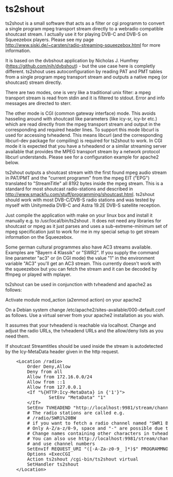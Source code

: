 # ts2shout
ts2shout is a small software that acts as a filter or cgi programm to convert a single
program mpeg transport stream directly to a webradio compatible shoutcast stream. 
I actually use it for playing DVB-C and DVB-S on Squeezebox players. Please see my page 
http://www.siski.de/~carsten/radio-streaming-squeezebox.html for more information.

It is based on the dvbshout application by Nicholas J. Humfrey
(https://github.com/njh/dvbshout) - but the use case here is completly
different. ts2shout uses autoconfiguration by reading PAT and PMT tables from a
single program mpeg transport stream and outputs a native mpeg (or shoutcast) stream 
directly.

There are two modes, one is very like a traditional unix filter: a mpeg transport stream
is read from stdin and it is filtered to stdout. Error and info messages are directed to 
sterr. 

The other mode is CGI (common gateway interface) mode. This avoids hasseling
around with shoutcast like parameters (like icy-sr, icy-br etc.) which are read
directly from the mpeg transport stream and output in the corresponding and
required header lines. To support this mode libcurl is used for accessing
tvheadend. This means libcurl (and the corresponding libcurl-dev package for
compiling) is required for ts2shout to work. In CGI mode it is expected that
you have a tvheadend or a similar streaming server available that provides the
MPEG transport stream by a network protocol libcurl understands. Please see for 
a configuration example for apache2 below.

ts2shout outputs a shoutcast stream with the first found mpeg audio stream in
PAT/PMT and the "current programm" from the mpeg EIT ("EPG") translated to
"StreamTitle" all 8192 bytes inside the mpeg stream. This is a standard for
most shoutcast radio-stations and described in
http://www.smackfu.com/stuff/programming/shoutcast.html. ts2shout should work
with most DVB-C/DVB-S radio stations and was tested by myself with Unitymedia
DVB-C and Astra 19.2E DVB-S satellite reception.

Just compile the application with make on your linux box and install it
manually e.g. to /usr/local/bin/ts2shout . It does not need any libraries for
shoutcast or mpeg as it just parses and uses a sub-extreme-minimum set of mpeg
specification just to work for me in my special setup to get stream information
on the Squeezebox.

Some german cultural programmes also have AC3 streams available. Examples are
"Bayern 4 Klassik" or "SWR2". If you supply the command line parameter "ac3" or
(in CGI mode) the value "1" in the environment variable "AC3" you'll get an AC3
stream. This currently doesn't work with the squeezebox but you can fetch the stream 
and it can be decoded by ffmpeg or played with mplayer.

ts2shout can be used in conjunction with tvheadend and apache2 as follows: 

Activate module mod_action (a2enmod action) on your apache2

On a Debian system change /etc/apache2/sites-available/000-default.conf as follows. Use a virtual server
from your apache2 installation as you wish. 

It assumes that your tvheadend is reachable via localhost. Change and adjust the radio
URLs, the tvheadend URLs and the allow/deny lists as you need them. 

If shoutcast Streamtitles should be used inside the stream is autodetected by
the Icy-MetaData header given in the http request. 

<pre>
	&lt;Location /radio&gt;
		Order Deny,Allow
		Deny from all
		Allow from 172.16.0.0/24
		Allow from ::1
		Allow from 127.0.0.1
		&lt;If "%{HTTP:Icy-MetaData} in {'1'}"&gt;
				SetEnv "MetaData" "1"
		&lt;/If&gt;
		SetEnv TVHEADEND "http://localhost:9981/stream/channelname"
		# The radio stations are called e.g. 
		# /radio/SWR1%20BW 
		# if you want to fetch a radio channel named "SWR1 BW" in tvheadend
		# Only A-Z/a-z/0-9, space and "-" are possible due to the regex.
		# Change names containing other characters in tvheadend frontend 
		# You can also use http://localhost:9981/stream/channelnumber 
		# and use channel numbers
		SetEnvIf REQUEST_URI "([-A-Za-z0-9_ ]*)$" PROGRAMMNO=$1
		Options +ExecCGI
		Action ts2shout /cgi-bin/ts2shout virtual
		SetHandler ts2shout
	&lt;/Location&gt;
</pre>

